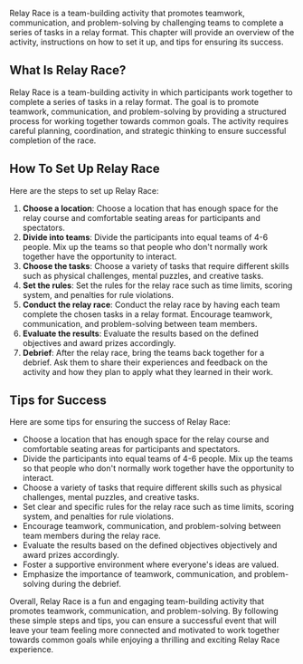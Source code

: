 
Relay Race is a team-building activity that promotes teamwork, communication, and problem-solving by challenging teams to complete a series of tasks in a relay format. This chapter will provide an overview of the activity, instructions on how to set it up, and tips for ensuring its success.

What Is Relay Race?
-------------------

Relay Race is a team-building activity in which participants work together to complete a series of tasks in a relay format. The goal is to promote teamwork, communication, and problem-solving by providing a structured process for working together towards common goals. The activity requires careful planning, coordination, and strategic thinking to ensure successful completion of the race.

How To Set Up Relay Race
------------------------

Here are the steps to set up Relay Race:

1. **Choose a location**: Choose a location that has enough space for the relay course and comfortable seating areas for participants and spectators.
2. **Divide into teams**: Divide the participants into equal teams of 4-6 people. Mix up the teams so that people who don't normally work together have the opportunity to interact.
3. **Choose the tasks**: Choose a variety of tasks that require different skills such as physical challenges, mental puzzles, and creative tasks.
4. **Set the rules**: Set the rules for the relay race such as time limits, scoring system, and penalties for rule violations.
5. **Conduct the relay race**: Conduct the relay race by having each team complete the chosen tasks in a relay format. Encourage teamwork, communication, and problem-solving between team members.
6. **Evaluate the results**: Evaluate the results based on the defined objectives and award prizes accordingly.
7. **Debrief**: After the relay race, bring the teams back together for a debrief. Ask them to share their experiences and feedback on the activity and how they plan to apply what they learned in their work.

Tips for Success
----------------

Here are some tips for ensuring the success of Relay Race:

* Choose a location that has enough space for the relay course and comfortable seating areas for participants and spectators.
* Divide the participants into equal teams of 4-6 people. Mix up the teams so that people who don't normally work together have the opportunity to interact.
* Choose a variety of tasks that require different skills such as physical challenges, mental puzzles, and creative tasks.
* Set clear and specific rules for the relay race such as time limits, scoring system, and penalties for rule violations.
* Encourage teamwork, communication, and problem-solving between team members during the relay race.
* Evaluate the results based on the defined objectives objectively and award prizes accordingly.
* Foster a supportive environment where everyone's ideas are valued.
* Emphasize the importance of teamwork, communication, and problem-solving during the debrief.

Overall, Relay Race is a fun and engaging team-building activity that promotes teamwork, communication, and problem-solving. By following these simple steps and tips, you can ensure a successful event that will leave your team feeling more connected and motivated to work together towards common goals while enjoying a thrilling and exciting Relay Race experience.

